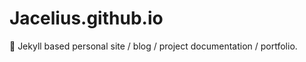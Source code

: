 # Jacelius.github.io
:triangular_ruler: Jekyll based personal site / blog / project documentation / portfolio.
